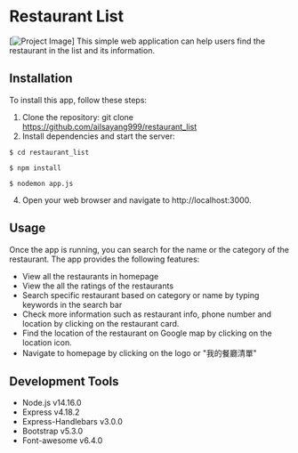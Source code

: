 # Restaurant List
[![Project Image](https://github.com/ailsayang999/restaurant_list/2-3_A1_restaurant_list_AilsaYang.png)]
This simple web application can help users find the restaurant in the list and its information.


## Installation
To install this app, follow these steps:
1. Clone the repository: git clone https://github.com/ailsayang999/restaurant_list
2. Install dependencies and start the server: 
```
$ cd restaurant_list
```
```
$ npm install
```
```
$ nodemon app.js
```
4. Open your web browser and navigate to http://localhost:3000.


## Usage
Once the app is running, you can search for the name or the category of the restaurant. The app provides the following features:
* View all the restaurants in homepage
* View the all the ratings of the restaurants
* Search specific restaurant based on category or name by typing keywords in the search bar
* Check more information such as restaurant info, phone number and location by clicking on the restaurant card.
* Find the location of the restaurant on Google map by clicking on the location icon.
* Navigate to homepage by clicking on the logo or "我的餐廳清單"


## Development Tools
* Node.js v14.16.0
* Express v4.18.2
* Express-Handlebars v3.0.0
* Bootstrap v5.3.0 
* Font-awesome v6.4.0
